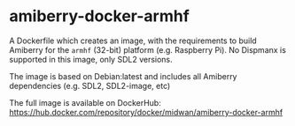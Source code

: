 # amiberry-docker-armhf

A Dockerfile which creates an image, with the requirements to build Amiberry for the `armhf` (32-bit) platform (e.g. Raspberry Pi).
No Dispmanx is supported in this image, only SDL2 versions.

The image is based on Debian:latest and includes all Amiberry dependencies (e.g. SDL2, SDL2-image, etc)

The full image is available on DockerHub: <https://hub.docker.com/repository/docker/midwan/amiberry-docker-armhf>
